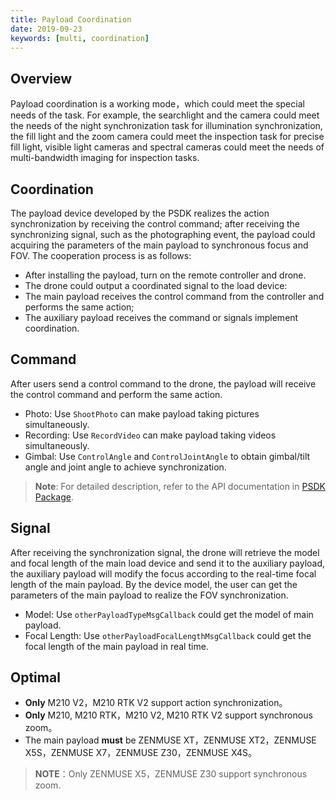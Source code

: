 ```yaml
---
title: Payload Coordination
date: 2019-09-23
keywords: [multi, coordination]
---
```


## Overview

Payload coordination is a working mode，which could meet the special needs of the task. For example, the searchlight and the camera could meet the needs of the night synchronization task for illumination synchronization, the fill light and the zoom camera could meet the inspection task for precise fill light, visible light cameras and spectral cameras could meet the needs of multi-bandwidth imaging for inspection tasks.
  
## Coordination

The payload device developed by the PSDK realizes the action synchronization by receiving the control command; after receiving the synchronizing signal, such as the photographing event, the payload could acquiring the parameters of the main payload to synchronous focus and FOV. The cooperation process is as follows:

* After installing the payload, turn on the remote controller and drone.
* The drone could output a coordinated signal to the load device:
* The main payload receives the control command from the controller and performs the same action;
* The auxiliary payload receives the command or signals implement coordination.

## Command

After users send a control command to the drone, the payload will receive the control command and perform the same action.

* Photo: Use `ShootPhoto` can make payload taking pictures simultaneously.
* Recording: Use `RecordVideo` can make payload taking videos simultaneously.
* Gimbal: Use `ControlAngle` and `ControlJointAngle` to obtain gimbal/tilt angle and joint angle to achieve synchronization.

> **Note**: For detailed description, refer to the API documentation in [PSDK Package](https://developer.dji.com/payload-sdk/downloads/). 

## Signal

After receiving the synchronization signal, the drone will retrieve the model and focal length of the main load device and send it to the auxiliary payload, the auxiliary payload will modify the focus according to the real-time focal length of the main payload. By the device model, the user can get the parameters of the main payload to realize the FOV synchronization.

* Model: Use `otherPayloadTypeMsgCallback` could get the model of main  payload.
* Focal Length: Use `otherPayloadFocalLengthMsgCallback` could get the focal length of the main payload in real time.

## Optimal

* **Only** M210 V2，M210 RTK V2 support action synchronization。
* **Only** M210, M210 RTK，M210 V2, M210 RTK V2 support synchronous zoom。
* The main payload **must** be ZENMUSE XT，ZENMUSE XT2，ZENMUSE X5S，ZENMUSE X7，ZENMUSE Z30，ZENMUSE X4S。

>**NOTE**：Only ZENMUSE X5，ZENMUSE Z30 support synchronous zoom.
